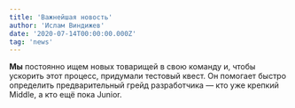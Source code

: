 ```yaml
---
title: 'Важнейшая новость'
author: 'Ислам Виндижев'
date: '2020-07-14T00:00:00.000Z'
tag: 'news'
---
```


**Мы** постоянно ищем новых товарищей в свою команду и, чтобы ускорить этот процесс, придумали тестовый квест. Он помогает быстро определить предварительный грейд разработчика — кто уже крепкий Middle, а кто ещё пока Junior.
